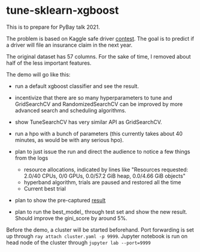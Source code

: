 # tune-sklearn-xgboost

This is to prepare for PyBay talk 2021.

The problem is based on Kaggle safe driver [contest](https://www.kaggle.com/c/porto-seguro-safe-driver-prediction). The goal is to predict if a driver will file an insurance claim in the next year. 

The original dataset has 57 columns. For the sake of time, I removed about half of the less important features.

The demo will go like this:
* run a default xgboost classifier and see the result.
* incentivize that there are so many hyperparameters to tune and GridSearchCV and RandomizedSearchCV can be improved by more advanced search and scheduling algorithms.
* show TuneSearchCV has very similar API as GridSearchCV.
* run a hpo with a bunch of parameters (this currently takes about 40 minutes, as would be with any serious hpo).
* plan to just issue the run and direct the audience to notice a few things from the logs
    *  resource allocations, indicated by lines like "Resources requested: 2.0/40 CPUs, 0/0 GPUs, 0.0/57.2 GiB heap, 0.0/4.66 GiB objects"
    *  hyperband algorithm, trials are paused and restored all the time
    *  Current best trial

* plan to show the pre-captured [result](https://gist.github.com/xwjiang2010/c63ffdce0d4a7c8aa6fe2cf09e342bcb)
* plan to run the best_model_ through test set and show the new result. Should improve the gini_score by around 5%.

Before the demo, a cluster will be started beforehand.
Port forwarding is set up through `ray attach cluster.yaml -p 9999`.
Jupyter notebook is run on head node of the cluster through `jupyter lab --port=9999`
